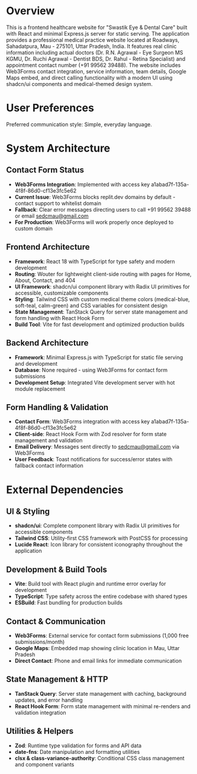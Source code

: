 # Overview

This is a frontend healthcare website for "Swastik Eye & Dental Care" built with React and minimal Express.js server for static serving. The application provides a professional medical practice website located at Roadways, Sahadatpura, Mau - 275101, Uttar Pradesh, India. It features real clinic information including actual doctors (Dr. R.N. Agrawal - Eye Surgeon MS KGMU, Dr. Ruchi Agrawal - Dentist BDS, Dr. Rahul - Retina Specialist) and appointment contact number (+91 99562 39488). The website includes Web3Forms contact integration, service information, team details, Google Maps embed, and direct calling functionality with a modern UI using shadcn/ui components and medical-themed design system.

# User Preferences

Preferred communication style: Simple, everyday language.

# System Architecture

## Contact Form Status
- **Web3Forms Integration**: Implemented with access key a1abad7f-135a-4f8f-86d0-cf13e3fc5e62
- **Current Issue**: Web3Forms blocks replit.dev domains by default - contact support to whitelist domain
- **Fallback**: Clear error messages directing users to call +91 99562 39488 or email sedcmau@gmail.com
- **For Production**: Web3Forms will work properly once deployed to custom domain

## Frontend Architecture
- **Framework**: React 18 with TypeScript for type safety and modern development
- **Routing**: Wouter for lightweight client-side routing with pages for Home, About, Contact, and 404
- **UI Framework**: shadcn/ui component library with Radix UI primitives for accessible, customizable components
- **Styling**: Tailwind CSS with custom medical theme colors (medical-blue, soft-teal, calm-green) and CSS variables for consistent design
- **State Management**: TanStack Query for server state management and form handling with React Hook Form
- **Build Tool**: Vite for fast development and optimized production builds

## Backend Architecture
- **Framework**: Minimal Express.js with TypeScript for static file serving and development
- **Database**: None required - using Web3Forms for contact form submissions
- **Development Setup**: Integrated Vite development server with hot module replacement

## Form Handling & Validation
- **Contact Form**: Web3Forms integration with access key a1abad7f-135a-4f8f-86d0-cf13e3fc5e62
- **Client-side**: React Hook Form with Zod resolver for form state management and validation
- **Email Delivery**: Messages sent directly to sedcmau@gmail.com via Web3Forms
- **User Feedback**: Toast notifications for success/error states with fallback contact information

# External Dependencies

## UI & Styling
- **shadcn/ui**: Complete component library with Radix UI primitives for accessible components
- **Tailwind CSS**: Utility-first CSS framework with PostCSS for processing
- **Lucide React**: Icon library for consistent iconography throughout the application

## Development & Build Tools
- **Vite**: Build tool with React plugin and runtime error overlay for development
- **TypeScript**: Type safety across the entire codebase with shared types
- **ESBuild**: Fast bundling for production builds

## Contact & Communication
- **Web3Forms**: External service for contact form submissions (1,000 free submissions/month)
- **Google Maps**: Embedded map showing clinic location in Mau, Uttar Pradesh
- **Direct Contact**: Phone and email links for immediate communication

## State Management & HTTP
- **TanStack Query**: Server state management with caching, background updates, and error handling
- **React Hook Form**: Form state management with minimal re-renders and validation integration

## Utilities & Helpers
- **Zod**: Runtime type validation for forms and API data
- **date-fns**: Date manipulation and formatting utilities
- **clsx & class-variance-authority**: Conditional CSS class management and component variants